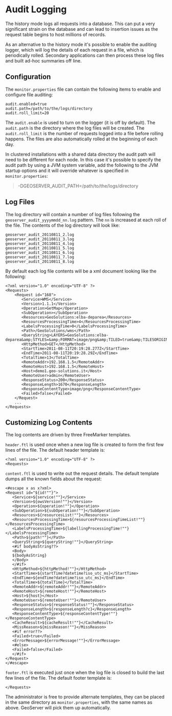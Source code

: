 # Audit Logging

The history mode logs all requests into a database. This can put a very significant strain on the database and can lead to insertion issues as the request table begins to host millions of records.

As an alternative to the history mode it's possible to enable the auditing logger, which will log the details of each request in a file, which is periodically rolled. Secondary applications can then process these log files and built ad-hoc summaries off line.

## Configuration

The `monitor.properties` file can contain the following items to enable and configure file auditing:

    audit.enabled=true
    audit.path=/path/to/the/logs/directory
    audit.roll_limit=20

The `audit.enable` is used to turn on the logger (it is off by default). The `audit.path` is the directory where the log files will be created. The `audit.roll_limit` is the number of requests logged into a file before rolling happens. The files are also automatically rolled at the beginning of each day.

In clustered installations with a shared data directory the audit path will need to be different for each node. In this case it's possible to specify the audit path by using a JVM system variable, add the following to the JVM startup options and it will override whatever is specified in `monitor.properties`:

> -DGEOSERVER_AUDIT_PATH=/path/to/the/logs/directory

## Log Files

The log directory will contain a number of log files following the `geoserver_audit_yyyymmdd_nn.log` pattern. The `nn` is increased at each roll of the file. The contents of the log directory will look like:

    geoserver_audit_20110811_2.log
    geoserver_audit_20110811_3.log
    geoserver_audit_20110811_4.log
    geoserver_audit_20110811_5.log
    geoserver_audit_20110811_6.log
    geoserver_audit_20110811_7.log
    geoserver_audit_20110811_8.log

By default each log file contents will be a xml document looking like the following:

    <?xml version="1.0" encoding="UTF-8" ?>
    <Requests>
        <Request id="168">
           <Service>WMS</Service> 
           <Version>1.1.1</Version>
           <Operation>GetMap</Operation> 
           <SubOperation></SubOperation>
           <Resources>GeoSolutions:elba-deparea</Resources>
           <ResourcesProcessingTime>4</ResourcesProcessingTime>
           <LabelsProcessingTime>0</LabelsProcessingTime>
           <Path>/GeoSolutions/wms</Path>
           <QueryString>LAYERS=GeoSolutions:elba-deparea&amp;STYLES=&amp;FORMAT=image/png&amp;TILED=true&amp;TILESORIGIN=9.916,42.312&amp;SERVICE=WMS&amp;VERSION=1.1.1&amp;REQUEST=GetMap&amp;EXCEPTIONS=application/vnd.ogc.se_inimage&amp;SRS=EPSG:4326&amp;BBOX=9.58375,42.64425,9.916,42.9765&amp;WIDTH=256&amp;HEIGHT=256</QueryString>
           <HttpMethod>GET</HttpMethod>
           <StartTime>2011-08-11T20:19:28.277Z</StartTime> 
           <EndTime>2011-08-11T20:19:28.29Z</EndTime>
           <TotalTime>13</TotalTime> 
           <RemoteAddr>192.168.1.5</RemoteAddr>
           <RemoteHost>192.168.1.5</RemoteHost>
           <Host>demo1.geo-solutions.it</Host> 
           <RemoteUser>admin</RemoteUser>
           <ResponseStatus>200</ResponseStatus>
           <ResponseLength>1670</ResponseLength>
           <ResponseContentType>image/png</ResponseContentType>
           <Failed>false</Failed>
        </Request>
        ...
    </Requests>

## Customizing Log Contents

The log contents are driven by three FreeMarker templates.

`header.ftl` is used once when a new log file is created to form the first few lines of the file. The default header template is:

    <?xml version="1.0" encoding="UTF-8" ?>
    <Requests>

`content.ftl` is used to write out the request details. The default template dumps all the known fields about the request:

    <#escape x as x?xml>
    <Request id="${id!""}">
       <Service>${service!""}</Service> 
       <Version>${owsVersion!""}</Version>
       <Operation>${operation!""}</Operation> 
       <SubOperation>${subOperation!""}</SubOperation>
       <Resources>${resourcesList!""}</Resources>
       <ResourcesProcessingTime>${resourcesProcessingTimeList!""}</ResourcesProcessingTime>
       <LabelsProcessingTime>${labellingProcessingTime!""}</LabelsProcessingTime>
       <Path>${path!""}</Path>
       <QueryString>${queryString!""}</QueryString>
       <#if bodyAsString??>
       <Body>
       ${bodyAsString}
       </Body>
       </#if>
       <HttpMethod>${httpMethod!""}</HttpMethod>
       <StartTime>${startTime?datetime?iso_utc_ms}</StartTime> 
       <EndTime>${endTime?datetime?iso_utc_ms}</EndTime>
       <TotalTime>${totalTime}</TotalTime> 
       <RemoteAddr>${remoteAddr!""}</RemoteAddr>
       <RemoteHost>${remoteHost!""}</RemoteHost>
       <Host>${host}</Host> 
       <RemoteUser>${remoteUser!""}</RemoteUser>
       <ResponseStatus>${responseStatus!""}</ResponseStatus>
       <ResponseLength>${responseLength?c}</ResponseLength>
       <ResponseContentType>${responseContentType!""}</ResponseContentType>
       <CacheResult>${cacheResult!""}</CacheResult>
       <MissReason>${missReason!""}</MissReason>
       <#if error??>
       <Failed>true</Failed>
       <ErrorMessage>${errorMessage!""}</ErrorMessage>
       <#else>
       <Failed>false</Failed>
       </#if>
    </Request>
    </#escape>

`footer.ftl` is executed just once when the log file is closed to build the last few lines of the file. The default footer template is:

    </Requests>

The administrator is free to provide alternate templates, they can be placed in the same directory as `monitor.properties`, with the same names as above. GeoServer will pick them up automatically.
